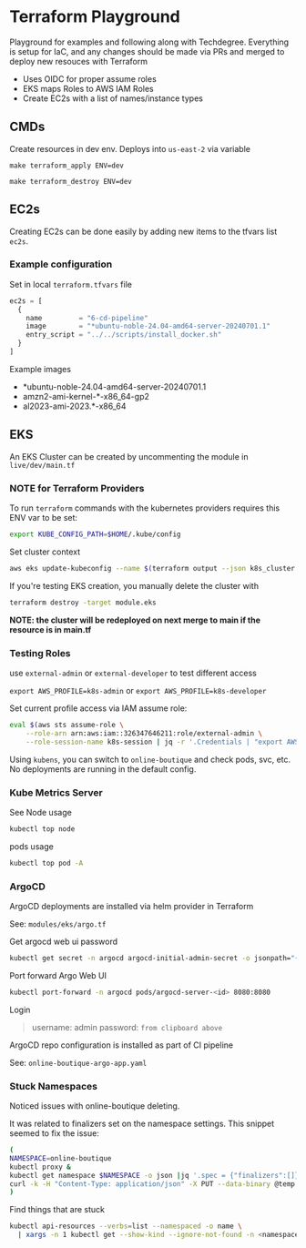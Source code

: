 # Terraform Playground

Playground for examples and following along with Techdegree. Everything is setup for IaC, and any changes should be made via PRs and merged to deploy new resouces with Terraform

- Uses OIDC for proper assume roles
- EKS maps Roles to AWS IAM Roles
- Create EC2s with a list of names/instance types

## CMDs

Create resources in dev env. Deploys into `us-east-2` via variable

```make
make terraform_apply ENV=dev
```

```make
make terraform_destroy ENV=dev
```

## EC2s

Creating EC2s can be done easily by adding new items to the tfvars list `ec2s`.

### Example configuration

Set in local `terraform.tfvars` file

```terraform
ec2s = [
  {
    name         = "6-cd-pipeline"
    image        = "*ubuntu-noble-24.04-amd64-server-20240701.1"
    entry_script = "../../scripts/install_docker.sh"
  }
]
```

Example images

- *ubuntu-noble-24.04-amd64-server-20240701.1
- amzn2-ami-kernel-*-x86_64-gp2
- al2023-ami-2023.*-x86_64

## EKS

An EKS Cluster can be created by uncommenting the module in `live/dev/main.tf`

### NOTE for Terraform Providers

To run `terraform` commands with the kubernetes providers requires this ENV var to be set:

```bash
export KUBE_CONFIG_PATH=$HOME/.kube/config
```

Set cluster context

```bash
aws eks update-kubeconfig --name $(terraform output --json k8s_cluster | jq --raw-output .cluster_name)
```

If you're testing EKS creation, you manually delete the cluster with

```bash
terraform destroy -target module.eks
```

**NOTE:
the cluster will be redeployed on next merge to main if the resource is in main.tf**

### Testing Roles

use `external-admin` or `external-developer` to test different access

`export AWS_PROFILE=k8s-admin` or `export AWS_PROFILE=k8s-developer`

Set current profile access via IAM assume role:

```bash
eval $(aws sts assume-role \
    --role-arn arn:aws:iam::326347646211:role/external-admin \
    --role-session-name k8s-session | jq -r '.Credentials | "export AWS_ACCESS_KEY_ID=\(.AccessKeyId) AWS_SECRET_ACCESS_KEY=\(.SecretAccessKey) AWS_SESSION_TOKEN=\(.SessionToken)"')
```

Using `kubens`, you can switch to `online-boutique` and check pods, svc, etc. No deployments are running in the default config.

### Kube Metrics Server

See Node usage

```bash
kubectl top node
```

pods usage

```bash
kubectl top pod -A
```

### ArgoCD

ArgoCD deployments are installed via helm provider in Terraform

See: `modules/eks/argo.tf`

Get argocd web ui password

```bash
kubectl get secret -n argocd argocd-initial-admin-secret -o jsonpath="{.data.password}" | base64 -d
```

Port forward Argo Web UI

```bash
kubectl port-forward -n argocd pods/argocd-server-<id> 8080:8080
```

Login

> username: admin
> password: `from clipboard above`

ArgoCD repo configuration is installed as part of CI pipeline

See: `online-boutique-argo-app.yaml`

### Stuck Namespaces

Noticed issues with online-boutique deleting.

It was related to finalizers set on the namespace settings. This snippet seemed to fix the issue:

```bash
(
NAMESPACE=online-boutique
kubectl proxy &
kubectl get namespace $NAMESPACE -o json |jq '.spec = {"finalizers":[]}' >temp.json
curl -k -H "Content-Type: application/json" -X PUT --data-binary @temp.json 127.0.0.1:8001/api/v1/namespaces/$NAMESPACE/finalize
)
```

Find things that are stuck

```bash
kubectl api-resources --verbs=list --namespaced -o name \
  | xargs -n 1 kubectl get --show-kind --ignore-not-found -n <namespace>
  ```
